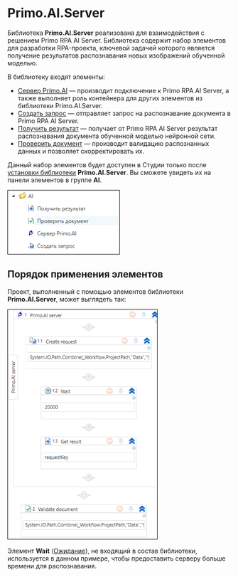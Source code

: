 # Primo.AI.Server

Библиотека **Primo.AI.Server** реализована для взаимодействия с решением Primo RPA AI Server. Библиотека содержит набор элементов для разработки RPA-проекта, ключевой задачей которого является получение результатов распознавания новых изображений обученной моделью. 

В библиотеку входят элементы:
* [Сервер Primo.AI](https://github.com/PrimoRPA/Docs.Rus/blob/1299-%D0%BD%D0%B0%D0%BF%D0%B8%D1%81%D0%B0%D1%82%D1%8C-%D0%B4%D0%BE%D0%BA%D1%83%D0%BC%D0%B5%D0%BD%D1%82-%D0%BF%D0%BE-primoai/g_elements/el_extra/ai_server/primoaiserver.md) — производит подключение к Primo RPA AI Server, а также выполняет роль контейнера для других элементов из библиотеки Primo.AI.Server.
* [Создать запрос](https://github.com/PrimoRPA/Docs.Rus/blob/1299-%D0%BD%D0%B0%D0%BF%D0%B8%D1%81%D0%B0%D1%82%D1%8C-%D0%B4%D0%BE%D0%BA%D1%83%D0%BC%D0%B5%D0%BD%D1%82-%D0%BF%D0%BE-primoai/g_elements/el_extra/ai_server/createrequest.md) — отправляет запрос на распознавание документа в Primo RPA AI Server.
* [Получить результат](https://github.com/PrimoRPA/Docs.Rus/blob/1299-%D0%BD%D0%B0%D0%BF%D0%B8%D1%81%D0%B0%D1%82%D1%8C-%D0%B4%D0%BE%D0%BA%D1%83%D0%BC%D0%B5%D0%BD%D1%82-%D0%BF%D0%BE-primoai/g_elements/el_extra/ai_server/getresult.md) — получает от Primo RPA AI Server результат распознавания документа обученной моделью нейронной сети.
* [Проверить документ]() — производит валидацию распознанных данных и позволяет скорректировать их.

Данный набор элементов будет доступен в Студии только после [установки библиотеки](https://docs.primo-rpa.ru/primo-rpa/primo-studio/projects/manage-dependencies#menedzher-zavisimostei) **Primo.AI.Server**. Вы сможете увидеть их на панели элементов в группе **AI**.

![](<../../../.gitbook/assets1/windows_items/library/ai-server-group.png>)


## Порядок применения элементов

Проект, выполненный с помощью элементов библиотеки **Primo.AI.Server**, может выглядеть так:

![](<../../../.gitbook/assets1/windows_items/rpa-flow-for-server-ai.png>)

Элемент **Wait** ([Ожидание](https://docs.primo-rpa.ru/primo-rpa/g_elements/el_basic/els_logic/el_logic_wait)), не входящий в состав библиотеки, используется в данном примере, чтобы предоставить серверу больше времени для распознавания.

